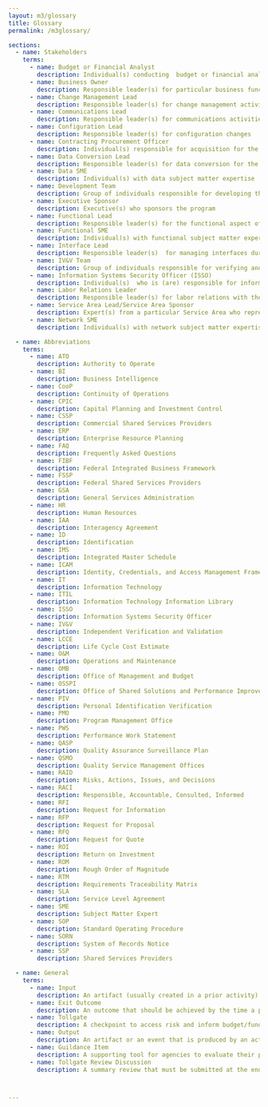 ```yaml
---
layout: m3/glossary
title: Glossary
permalink: /m3glossary/

sections:
  - name: Stakeholders
    terms:
      - name: Budget or Financial Analyst 
        description: Individual(s) conducting  budget or financial analysis
      - name: Business Owner  
        description: Responsible leader(s) for particular business functions on customer side, e.g., CFO, CHCO
      - name: Change Management Lead
        description: Responsible leader(s) for change management activities for the program
      - name: Communications Lead
        description: Responsible leader(s) for communications activities for the program
      - name: Configuration Lead
        description: Responsible leader(s) for configuration changes 
      - name: Contracting Procurement Officer 
        description: Individual(s) responsible for acquisition for the organization and managing contracts
      - name: Data Conversion Lead 
        description: Responsible leader(s) for data conversion for the program
      - name: Data SME
        description: Individual(s) with data subject matter expertise
      - name: Development Team
        description: Group of individuals responsible for developing the technical solution
      - name: Executive Sponsor 
        description: Executive(s) who sponsors the program
      - name: Functional Lead
        description: Responsible leader(s) for the functional aspect of solution implementation 
      - name: Functional SME
        description: Individual(s) with functional subject matter expertise
      - name: Interface Lead 
        description: Responsible leader(s)  for managing interfaces during the solution implementation
      - name: IV&V Team
        description: Group of individuals responsible for verifying and validating processes
      - name: Information Systems Security Officer (ISSO)
        description: Individual(s)  who is (are) responsible for information systems security 
      - name: Labor Relations Leader
        description: Responsible leader(s) for labor relations with the Union(s)
      - name: Service Area Lead/Service Area Sponsor
        description: Expert(s) from a particular Service Area who represents that Service Area
      - name: Network SME
        description: Individual(s) with network subject matter expertise

  - name: Abbreviations
    terms:
      - name: ATO
        description: Authority to Operate
      - name: BI
        description: Business Intelligence
      - name: CooP
        description: Continuity of Operations
      - name: CPIC
        description: Capital Planning and Investment Control
      - name: CSSP
        description: Commercial Shared Services Providers
      - name: ERP
        description: Enterprise Resource Planning
      - name: FAQ 
        description: Frequently Asked Questions
      - name: FIBF
        description: Federal Integrated Business Framework
      - name: FSSP
        description: Federal Shared Services Providers
      - name: GSA
        description: General Services Administration
      - name: HR
        description: Human Resources
      - name: IAA
        description: Interagency Agreement
      - name: ID
        description: Identification
      - name: IMS
        description: Integrated Master Schedule
      - name: ICAM
        description: Identity, Credentials, and Access Management Framework
      - name: IT
        description: Information Technology
      - name: ITIL
        description: Information Technology Information Library 
      - name: ISSO
        description: Information Systems Security Officer 
      - name: IV&V
        description: Independent Verification and Validation
      - name: LCCE
        description: Life Cycle Cost Estimate
      - name: O&M
        description: Operations and Maintenance
      - name: OMB
        description: Office of Management and Budget
      - name: OSSPI
        description: Office of Shared Solutions and Performance Improvement
      - name: PIV
        description: Personal Identification Verification
      - name: PMO
        description: Program Management Office
      - name: PWS
        description: Performance Work Statement
      - name: QASP
        description: Quality Assurance Surveillance Plan
      - name: QSMO
        description: Quality Service Management Offices
      - name: RAID 
        description: Risks, Actions, Issues, and Decisions 
      - name: RACI
        description: Responsible, Accountable, Consulted, Informed
      - name: RFI
        description: Request for Information
      - name: RFP
        description: Request for Proposal
      - name: RFQ
        description: Request for Quote
      - name: ROI
        description: Return on Investment
      - name: ROM
        description: Rough Order of Magnitude
      - name: RTM
        description: Requirements Traceability Matrix
      - name: SLA
        description: Service Level Agreement
      - name: SME
        description: Subject Matter Expert
      - name: SOP
        description: Standard Operating Procedure
      - name: SORN
        description: System of Records Notice 
      - name: SSP
        description: Shared Services Providers

  - name: General
    terms:
      - name: Input
        description: An artifact (usually created in a prior activity) or an event recommended to support completion of activities.
      - name: Exit Outcome
        description: An outcome that should be achieved by the time a phase is complete but is not necessarily a tollgate.
      - name: Tollgate
        description: A checkpoint to access risk and inform budget/funding decisions for the migration.
      - name: Output
        description: An artifact or an event that is produced by an activity to facilitate robust planning and migration activities in comprehensive program artifacts.
      - name: Guildance Item
        description: A supporting tool for agencies to evaluate their plans and program artifacts against leading practices; guidance items can be used to shape the content of agency specific documentation when not using a template.
      - name: Tollgate Review Discussion
        description: A summary review that must be submitted at the end of a tollgate with key components to inform risk review and budget/funding decisions for the migration.



---
```

